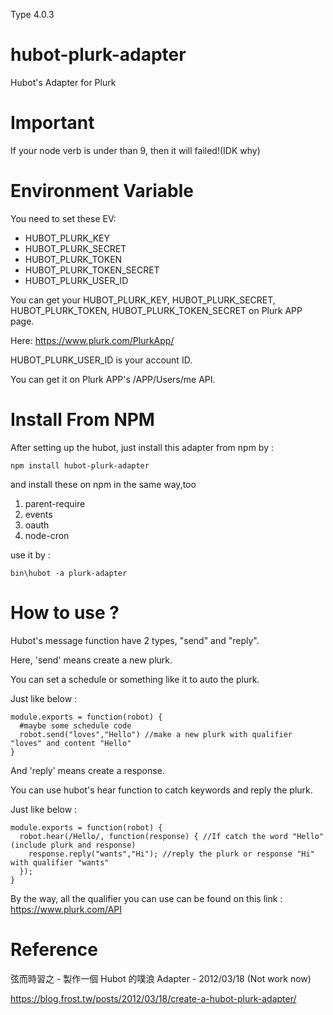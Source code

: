 Type 4.0.3

# hubot-plurk-adapter

Hubot's Adapter for Plurk

# Important

If your node verb is under than 9, then it will failed!(IDK why)

# Environment Variable

You need to set these EV:

* HUBOT_PLURK_KEY
* HUBOT_PLURK_SECRET
* HUBOT_PLURK_TOKEN
* HUBOT_PLURK_TOKEN_SECRET
* HUBOT_PLURK_USER_ID

You can get your HUBOT_PLURK_KEY, HUBOT_PLURK_SECRET, HUBOT_PLURK_TOKEN, HUBOT_PLURK_TOKEN_SECRET on Plurk APP page.

Here: https://www.plurk.com/PlurkApp/

HUBOT_PLURK_USER_ID is your account ID.

You can get it on Plurk APP's /APP/Users/me API.

# Install From NPM

After setting up the hubot, just install this adapter from npm by :

	npm install hubot-plurk-adapter

and install these on npm in the same way,too

1. parent-require
2. events
3. oauth
4. node-cron

use it by :

	bin\hubot -a plurk-adapter

# How to use ?

Hubot's message function have 2 types, "send" and "reply".

Here, 'send' means create a new plurk. 

You can set a schedule or something like it to auto the plurk.

Just like below :

```
module.exports = function(robot) {
  #maybe some schedule code
  robot.send("loves","Hello") //make a new plurk with qualifier "loves" and content "Hello"
}
```
	
And 'reply' means create a response.

You can use hubot's hear function to catch keywords and reply the plurk.

Just like below :

```
module.exports = function(robot) {
  robot.hear(/Hello/, function(response) { //If catch the word "Hello"(include plurk and response)
    response.reply("wants","Hi"); //reply the plurk or response "Hi" with qualifier "wants"
  });
}
```

By the way, all the qualifier you can use can be found on this link : https://www.plurk.com/API


# Reference

弦而時習之 - 製作一個 Hubot 的噗浪 Adapter - 2012/03/18 (Not work now)

https://blog.frost.tw/posts/2012/03/18/create-a-hubot-plurk-adapter/
